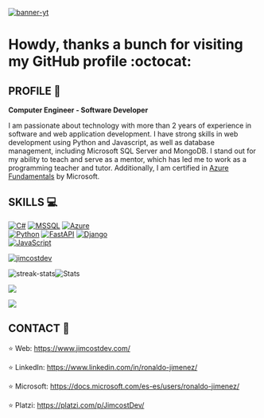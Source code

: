 [![banner-yt](https://user-images.githubusercontent.com/53100460/254561844-6471bed7-ba32-4d66-b05f-007da9a95620.jpg)](https://www.youtube.com/@ronaldo-jimenez)

# Howdy, thanks a bunch for visiting my GitHub profile :octocat:

## PROFILE :necktie:

<!-- Introducción y descripción personal -->
**Computer Engineer - Software Developer**

I am passionate about technology with more than 2 years of experience in software and web application development. I have strong skills in web development using Python and Javascript, as well as database management, including Microsoft SQL Server and MongoDB. I stand out for my ability to teach and serve as a mentor, which has led me to work as a programming teacher and tutor. Additionally, I am certified in [Azure Fundamentals](https://www.credly.com/badges/e8c1f177-3d1f-4496-9461-1b468ed30b4b/linked_in?t=rpev2s) by Microsoft.

## SKILLS :computer:

<!-- Escudos de habilidades y tecnologías -->
[![C#](https://img.shields.io/badge/.NET-5c2992?style=for-the-badge&logo=dotnet&logoColor=white&labelColor=101010)]()
[![MSSQL](https://img.shields.io/badge/SQL%20Server-df0527?style=for-the-badge&logo=microsoft-sql-server&logoColor=white&labelColor=101010)]()
[![Azure](https://img.shields.io/badge/Azure-39ccf4?style=for-the-badge&logo=microsoft-azure&logoColor=white&labelColor=101010)]()
</br>
[![Python](https://img.shields.io/badge/Python-1f425f?style=for-the-badge&logo=python&logoColor=white&labelColor=101010)]()
[![FastAPI](https://img.shields.io/badge/FastAPI-00599C?style=for-the-badge&logo=fastapi&logoColor=white&labelColor=101010)](https://fastapi.tiangolo.com/)
[![Django](https://img.shields.io/badge/Django-00599C?style=for-the-badge&logo=django&logoColor=white&labelColor=101010&color=4CAF50)](https://www.djangoproject.com/)
</br>
[![JavaScript](https://img.shields.io/badge/JavaScript-F7DF1E?style=for-the-badge&logo=javascript&logoColor=white&labelColor=101010)]()
</br>


<!-- Trofeos y estadísticas de GitHub -->
<p align="left"> <a href="https://github.com/ryo-ma/github-profile-trophy"><img src="https://github-profile-trophy.vercel.app/?username=JimcostDev&&theme=github_dark" alt="jimcostdev" /></a> </p>

<!-- stats and streak-stats -->
<div style="display: flex; flex-direction: row;">
  <img src="https://github-readme-streak-stats.herokuapp.com/?user=JimcostDev&theme=github_dark" alt="streak-stats">
  <img src="https://github-profile-summary-cards.vercel.app/api/cards/stats?username=JimcostDev&theme=github_dark" alt="Stats">
</div>

<!-- top langs -->
![](https://github-readme-stats.vercel.app/api/top-langs?username=JimcostDev&show_icons=true&locale=en&layout=compact&theme=github_dark) 

<!-- profile-views -->
![](https://komarev.com/ghpvc/?username=JimcostDev)

## CONTACT :handshake:

<!-- Enlaces de contacto -->
:star:  Web: https://www.jimcostdev.com/

:star:  LinkedIn: https://www.linkedin.com/in/ronaldo-jimenez/

:star: Microsoft: https://docs.microsoft.com/es-es/users/ronaldo-jimenez/

:star: Platzi: https://platzi.com/p/JimcostDev/
